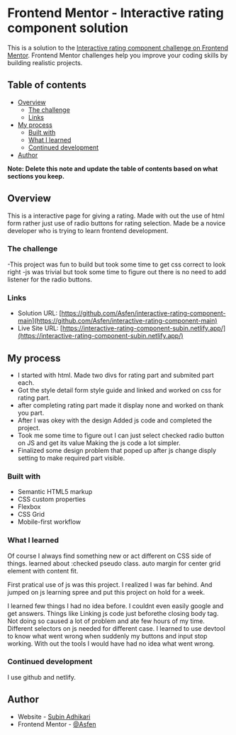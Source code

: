 # Frontend Mentor - Interactive rating component solution

This is a solution to the [Interactive rating component challenge on Frontend Mentor](https://www.frontendmentor.io/challenges/interactive-rating-component-koxpeBUmI). Frontend Mentor challenges help you improve your coding skills by building realistic projects.

## Table of contents

- [Overview](#overview)
  - [The challenge](#the-challenge)
  - [Links](#links)
- [My process](#my-process)
  - [Built with](#built-with)
  - [What I learned](#what-i-learned)
  - [Continued development](#continued-development)
- [Author](#author)

**Note: Delete this note and update the table of contents based on what sections you keep.**

## Overview

This is a interactive page for giving a rating. Made with out the use of html form rather just use of radio buttons for rating selection. Made be a novice developer who is trying to learn frontend development.

### The challenge

-This project was fun to build but took some time to get css correct to look right
-js was trivial but took some time to figure out there is no need to add listener for the radio buttons.

### Links

- Solution URL: [https://github.com/Asfen/interactive-rating-component-main](https://github.com/Asfen/interactive-rating-component-main)
- Live Site URL: [https://interactive-rating-component-subin.netlify.app/](https://interactive-rating-component-subin.netlify.app/)

## My process

- I started with html. Made two divs for rating part and submited part each.
- Got the style detail form style guide and linked and worked on css for rating part.
- after completing rating part made it display none and worked on thank you part.
- After I was okey with the design Added js code and completed the project.
- Took me some time to figure out I can just select checked radio button on JS and get its value Making the js code a lot simpler.
- Finalized some design problem that poped up after js change disply setting to make required part visible.

### Built with

- Semantic HTML5 markup
- CSS custom properties
- Flexbox
- CSS Grid
- Mobile-first workflow

### What I learned

Of course I always find something new or act different on CSS side of things. learned about :checked pseudo class. auto margin for center grid element with content fit.

First pratical use of js was this project. I realized I was far behind. And jumped on js learning spree and put this project on hold for a week.

I learned few things I had no idea before. I couldnt even easily google and get answers.
Things like Linking js code just beforethe closing body tag. Not doing so caused a lot of problem and ate few hours of my time.
Different selectors on js needed for different case.
I learned to use devtool to know what went wrong when suddenly my buttons and input stop working. With out the tools I would have had no idea what went wrong.

### Continued development

I use github and netlify.

## Author

- Website - [Subin Adhikari](https://www.subin.name.np)
- Frontend Mentor - [@Asfen](https://www.frontendmentor.io/profile/Asfen)
